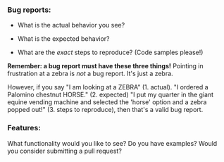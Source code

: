 ### Bug reports:

- What is the actual behavior you see?

- What is the expected behavior?

- What are the *exact* steps to reproduce?  (Code samples please!)

**Remember: a bug report must have these three things!** Pointing in frustration at a zebra is *not* a bug report. It's just a zebra. 

However, if you say "I am looking at a ZEBRA" (1. actual). "I ordered a Palomino chestnut HORSE." (2. expected) "I put my quarter in the giant equine vending machine and selected the 'horse' option and a zebra popped out!" (3. steps to reproduce), then that's a valid bug report.  

### Features:

What functionality would you like to see? Do you have examples?  Would you consider submitting a pull request?